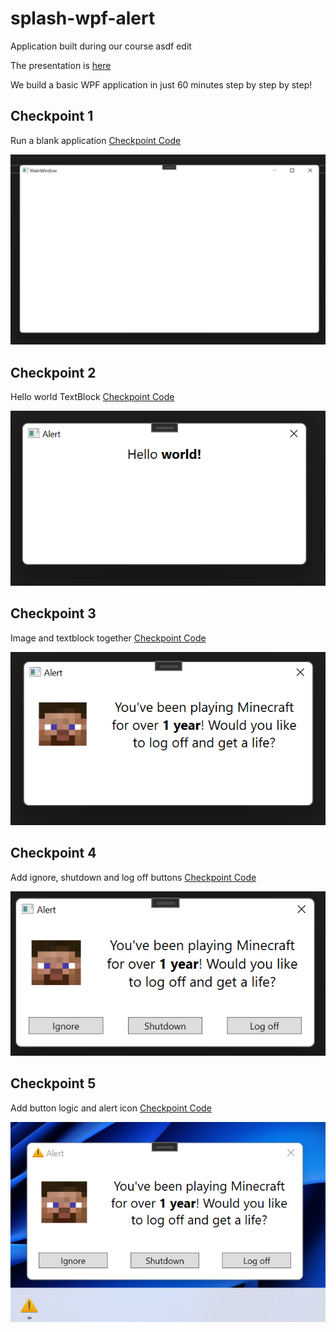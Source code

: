 # splash-wpf-alert
Application built during our course asdf edit

The presentation is [here](https://docs.google.com/presentation/d/1QRbMPqXr-1q5bcPk3gc8NZn8k3acmAc5NdoBDdvXWD4/edit?usp=sharing)

We build a basic WPF application in just 60 minutes step by step by step!

## Checkpoint 1
Run a blank application 
[Checkpoint Code](https://github.com/thomashzhang/splash-wpf-alert/tree/checkpoint_1)

![checkpoint 1](checkpoint_1.PNG)

## Checkpoint 2
Hello world TextBlock
[Checkpoint Code](https://github.com/thomashzhang/splash-wpf-alert/tree/checkpoint_2)

![checkpoint 2](checkpoint_2.PNG)

## Checkpoint 3
Image and textblock together
[Checkpoint Code](https://github.com/thomashzhang/splash-wpf-alert/tree/checkpoint_3)

![checkpoint 3](checkpoint_3.PNG)

## Checkpoint 4
Add ignore, shutdown and log off buttons
[Checkpoint Code](https://github.com/thomashzhang/splash-wpf-alert/tree/checkpoint_4)

![checkpoint 4](checkpoint_4.PNG)

## Checkpoint 5
Add button logic and alert icon
[Checkpoint Code](https://github.com/thomashzhang/splash-wpf-alert/tree/checkpoint_5)

![checkpoint 5](checkpoint_5.PNG)
